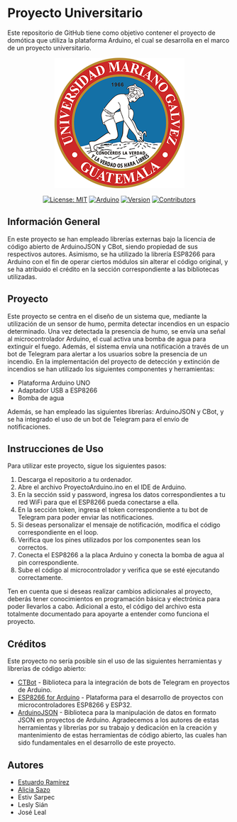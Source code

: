 # Proyecto Universitario

Este repositorio de GitHub tiene como objetivo contener el proyecto de domótica que utiliza la plataforma Arduino, el cual se desarrolla en el marco de un proyecto universitario.

<p align="center">
<img src="./umg.png" alt="Logotipo de la Universidad Mariano Galvez de Guatemala">
</p>

<div align="center">

[![License: MIT](https://img.shields.io/badge/License-MIT-yellow.svg)](https://opensource.org/licenses/MIT)
[![Arduino](https://img.shields.io/badge/Arduino-C%2B%2B-blue.svg)](https://www.arduino.cc/reference/en/)
[![Version](https://img.shields.io/badge/Version-1.0.0-blue)](CHANGELOG.md)
[![Contributors](https://img.shields.io/github/contributors/estuardodev/Proyecto-Logica-Sistemas)](https://github.com/estuardodev/Proyecto-Logica-Sistemas/graphs/contributors)

</div>

## Información General

En este proyecto se han empleado librerías externas bajo la licencia de código abierto de ArduinoJSON y CBot, siendo propiedad de sus respectivos autores. Asimismo, se ha utilizado la librería ESP8266 para Arduino con el fin de operar ciertos módulos sin alterar el código original, y se ha atribuido el crédito en la sección correspondiente a las bibliotecas utilizadas.

## Proyecto

Este proyecto se centra en el diseño de un sistema que, mediante la utilización de un sensor de humo, permita detectar incendios en un espacio determinado. Una vez detectada la presencia de humo, se envía una señal al microcontrolador Arduino, el cual activa una bomba de agua para extinguir el fuego. Además, el sistema envía una notificación a través de un bot de Telegram para alertar a los usuarios sobre la presencia de un incendio.
En la implementación del proyecto de detección y extinción de incendios se han utilizado los siguientes componentes y herramientas:

- Plataforma Arduino UNO
- Adaptador USB a ESP8266
- Bomba de agua

Además, se han empleado las siguientes librerías: ArduinoJSON y CBot, y se ha integrado el uso de un bot de Telegram para el envío de notificaciones.

## Instrucciones de Uso

Para utilizar este proyecto, sigue los siguientes pasos:

1. Descarga el repositorio a tu ordenador.
2. Abre el archivo ProyectoArduino.ino en el IDE de Arduino.
3. En la sección ssid y password, ingresa los datos correspondientes a tu red WiFi para que el ESP8266 pueda conectarse a ella.
4. En la sección token, ingresa el token correspondiente a tu bot de Telegram para poder enviar las notificaciones.
5. Si deseas personalizar el mensaje de notificación, modifica el código correspondiente en el loop.
6. Verifica que los pines utilizados por los componentes sean los correctos.
7. Conecta el ESP8266 a la placa Arduino y conecta la bomba de agua al pin correspondiente.
8. Sube el código al microcontrolador y verifica que se esté ejecutando correctamente.

Ten en cuenta que si deseas realizar cambios adicionales al proyecto, deberás tener conocimientos en programación básica y electrónica para poder llevarlos a cabo. Adicional a esto, el código del archivo esta totalmente documentado para apoyarte a entender como funciona el proyecto.

## Créditos

Este proyecto no sería posible sin el uso de las siguientes herramientas y librerías de código abierto:

- [CTBot](https://github.com/shurillu/CTBot "CTBot") - Biblioteca para la integración de bots de Telegram en proyectos de Arduino.
- [ESP8266 for Arduino](https://github.com/esp8266/Arduino "ESP8266") - Plataforma para el desarrollo de proyectos con microcontroladores ESP8266 y ESP32.
- [ArduinoJSON](https://github.com/bblanchon/ArduinoJson "ArduinoJSON") - Biblioteca para la manipulación de datos en formato JSON en proyectos de Arduino.
  Agradecemos a los autores de estas herramientas y librerías por su trabajo y dedicación en la creación y mantenimiento de estas herramientas de código abierto, las cuales han sido fundamentales en el desarrollo de este proyecto.

## Autores

- <a href="https://github.com/estuardodev" target="_blank">Estuardo Ramírez</a>
- <a href="https://github.com/AliciaSazo" target="_blank">Alicia Sazo</a>
- Estiv Sarpec
- Lesly Sián
- José Leal
